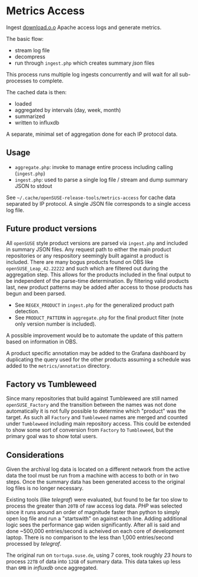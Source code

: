 # Metrics Access

Ingest [download.o.o](http://download.opensuse.org/) Apache access logs and generate metrics.

The basic flow:
- stream log file
- decompress
- run through `ingest.php` which creates summary _json_ files

This process runs multiple log ingests concurrently and will wait for all sub-processes to complete.

The cached data is then:
- loaded
- aggregated by intervals (day, week, month)
- summarized
- written to influxdb

A separate, minimal set of aggregation done for each IP protocol data.

## Usage

- `aggregate.php`: invoke to manage entire process including calling (`ingest.php`)
- `ingest.php`: used to parse a single log file / stream and dump summary JSON to stdout

See `~/.cache/openSUSE-release-tools/metrics-access` for cache data separated by IP protocol. A single JSON file corresponds to a single access log file.

## Future product versions

All `openSUSE` style product versions are parsed via `ingest.php` and included in summary JSON files. Any request path to either the main product repositories or any respository seemingly built against a product is included. There are many bogus products found on OBS like `openSUSE_Leap_42.22222` and such which are filtered out during the aggregation step. This allows for the products included in the final output to be independent of the parse-time determination. By filtering valid products last, new product patterns may be added after access to those products has begun and been parsed.

- See `REGEX_PRODUCT` in `ingest.php` for the generalized product path detection.
- See `PRODUCT_PATTERN` in `aggregate.php` for the final product filter (note only version number is included).

A possible improvement would be to automate the update of this pattern based on information in OBS.

A product specific annotation may be added to the Grafana dashboard by duplicating the query used for the other products assuming a schedule was added to the `metrics/annotation` directory.

## Factory vs Tumbleweed

Since many repositories that build against Tumbleweed are still named `openSUSE_Factory` and the transition between the names was not done automatically it is not fully possible to determine which "product" was the target. As such all `Factory` and `Tumbleweed` names are merged and counted under `Tumbleweed` including main repository access. This could be extended to show some sort of conversion from `Factory` to `Tumbleweed`, but the primary goal was to show total users.

## Considerations

Given the archival log data is located on a different network from the active data the tool must be run from a machine with access to both or in two steps. Once the summary data has been generated access to the original log files is no longer necessary.

Existing tools (like _telegraf_) were evaluated, but found to be far too slow to process the greater than `20TB` of raw access log data. _PHP_ was selected since it runs around an order of magnitude faster than python to simply open log file and run a "startswith" on against each line. Adding additional logic sees the performance gap widen significantly. After all is said and done ~500,000 entries/second is acheived on each core of development laptop. There is no comparison to the less than 1,000 entries/second processed by _telegraf_.

The original run on `tortuga.suse.de`, using 7 cores, took roughly _23 hours_ to process `22TB` of data into `12GB` of summary data. This data takes up less than `6MB` in _influxdb_ once aggregated.
